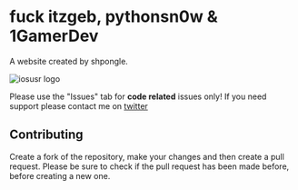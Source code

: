 # fuck itzgeb, pythonsn0w & 1GamerDev

A website created by shpongle.

![iosusr logo](https://github.com/osxusr/osxusr.github.io/blob/master/Icon.png)

Please use the "Issues" tab for **code related** issues only! If you need support please contact me on [twitter](https://twitter.com/shp0ng13)

## Contributing

Create a fork of the repository, make your changes and then create a pull request.
Please be sure to check if the pull request has been made before, before creating a new one.
